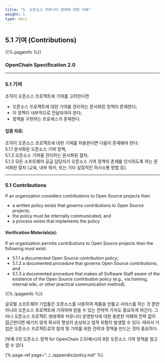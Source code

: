 ```yaml
---
title: "5. 오픈소스 커뮤니티 참여에 대한 이해"
weight: 5
type: docs
---
```


## 5.1 기여 (Contributions)

{{% pageinfo %}}

### OpenChain Specification 2.0
-----------

### 5.1 기여

조직이 오픈소스 프로젝트에 기여를 고려한다면  
 - 오픈소스 프로젝트에 대한 기여를 관리하는 문서화된 정책이 존재한다;  
 - 이 정책이 내부적으로 전달되어야 한다;  
 - 정책을 구현하는 프로세스가 존재한다.

#### 입증 자료:

조직이 오픈소스 프로젝트에 대한 기여를 허용한다면 다음이 존재해야 한다:  
 5.1.1 문서화된 오픈소스 기여 정책;  
 5.1.2 오픈소스 기여를 관리하는 문서화된 절차;  
 5.1.3 모든 소프트웨어 공급 담당자가 오픈소스 기여 정책의 존재를 인식하도록 하는 문서화된 절차 \(교육, 내부 위키, 또는 기타 실질적인 의사소통 방법 등\).

----------------

### 5.1 Contributions

If an organization considers contributions to Open Source projects then  
 - a written policy exists that governs contributions to Open Source projects;  
 - the policy must be internally communicated; and  
 - a process exists that implements the policy

#### Verification Materials\(s\):

If an organization permits contributions to Open Source projects then the following must exist:

 - 5.1.1 a documented Open Source contribution policy;  
 - 5.1.2 a documented procedure that governs Open Source contributions; and  
 - 5.1.3 a documented procedure that makes all Software Staff aware of the existence of the Open Source contribution policy \(e.g., via training, internal wiki, or other practical communication method\).

{{% /pageinfo %}}

글로벌 소프트웨어 기업들은 오픈소스를 사용하여 제품을 만들고 서비스를 하는 것 뿐만 아니라 오픈소스 프로젝트에 기여하며 얻을 수 있는 전략적 가치도 중요하게 여긴다. 그러나 오픈소스 프로젝트 생태계와 커뮤니티 운영방식에 대한 충분한 이해와 전략 없이 접근한다면 예기치 않게 회사의 명성이 손상되고 법적 위험이 발생할 수 있다. 따라서 기업은 오픈소스 프로젝트로의 참여 및 기여를 위한 전략과 정책을 만드는 것이 중요하다.

\[부록 01\] 오픈소스 정책 for OpenChain 2.0\(예시\)의 8장 오픈소스 기여 정책을 참고할 수 있다.

{% page-ref page="../../appendix/policy.md" %}

